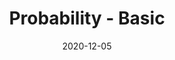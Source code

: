 ---
layout: post
mathjax: true
title: "Probability - Basic "
read: 15
secondary: Prob&Stats
date: 2020-12-05
---